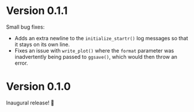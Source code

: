 Version 0.1.1
====================

Small bug fixes:
- Adds an extra newline to the `initialize_startr()` log messages so that it stays on its own line.
- Fixes an issue with `write_plot()` where the `format` parameter was inadvertently being passed to `ggsave()`, which would then throw an error.

Version 0.1.0
====================

Inaugural release! 🎉
